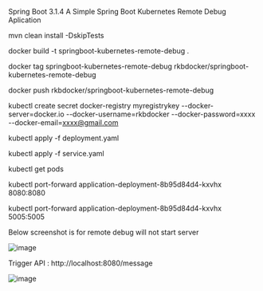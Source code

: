 Spring Boot 3.1.4
A Simple Spring Boot Kubernetes Remote Debug Aplication

mvn clean install -DskipTests

docker build -t springboot-kubernetes-remote-debug .

docker tag springboot-kubernetes-remote-debug rkbdocker/springboot-kubernetes-remote-debug

docker push rkbdocker/springboot-kubernetes-remote-debug

kubectl create secret docker-registry myregistrykey --docker-server=docker.io --docker-username=rkbdocker --docker-password=xxxx --docker-email=xxxx@gmail.com


kubectl apply -f deployment.yaml

kubectl apply -f service.yaml

kubectl get pods

kubectl port-forward application-deployment-8b95d84d4-kxvhx 8080:8080

kubectl port-forward application-deployment-8b95d84d4-kxvhx 5005:5005

Below screenshot is for remote debug will not start server

![image](https://github.com/srss-pocs/springboot-kubernetes-remote-debug/assets/145287517/c0db3bb5-085a-4a6e-93de-9ab15f74a38c)


Trigger API : http://localhost:8080/message

![image](https://github.com/srss-pocs/springboot-kubernetes-remote-debug/assets/145287517/00357c39-65fc-4afa-a8f1-16b95cb2d9c3)
